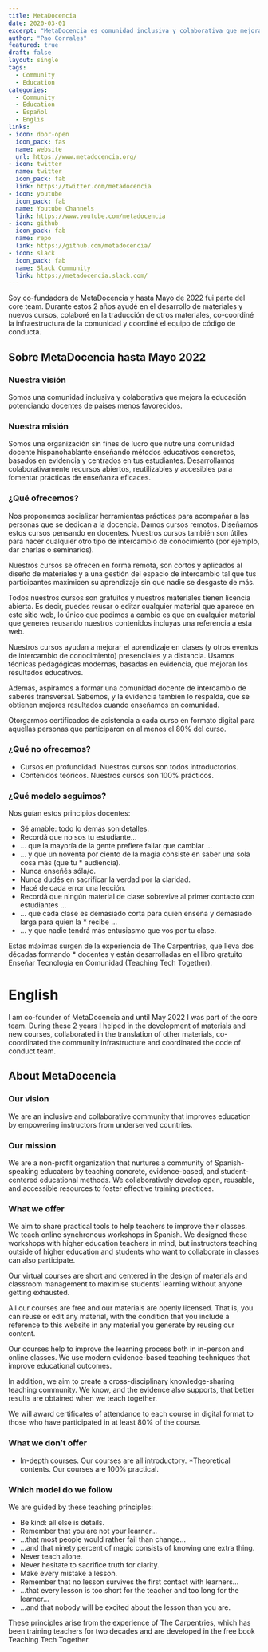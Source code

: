 ```yaml
---
title: MetaDocencia
date: 2020-03-01
excerpt: "MetaDocencia es comunidad inclusiva y colaborativa que mejora la educación potenciando docentes de países menos favorecidos.."
author: "Pao Corrales"
featured: true
draft: false
layout: single
tags:
  - Community
  - Education
categories:
  - Community
  - Education
  - Español
  - Englis
links:
- icon: door-open
  icon_pack: fas
  name: website
  url: https://www.metadocencia.org/
- icon: twitter
  name: twitter
  icon_pack: fab
  link: https://twitter.com/metadocencia
- icon: youtube
  icon_pack: fab
  name: Youtube Channels
  link: https://www.youtube.com/metadocencia
- icon: github
  icon_pack: fab
  name: repo
  link: https://github.com/metadocencia/
- icon: slack
  icon_pack: fab
  name: Slack Community
  link: https://metadocencia.slack.com/
---
```


Soy co-fundadora de MetaDocencia y hasta Mayo de 2022 fui parte del core team. Durante estos 2 años ayudé en el desarrollo de materiales y nuevos cursos, colaboré en la traducción de otros materiales, co-coordiné la infraestructura de la comunidad y coordiné el equipo de código de conducta.

## Sobre MetaDocencia hasta Mayo 2022

### Nuestra visión
Somos una comunidad inclusiva y colaborativa que mejora la educación potenciando docentes de países menos favorecidos.

### Nuestra misión
Somos una organización sin fines de lucro que nutre una comunidad docente hispanohablante enseñando métodos educativos concretos, basados en evidencia y centrados en tus estudiantes. Desarrollamos colaborativamente recursos abiertos, reutilizables y accesibles para fomentar prácticas de enseñanza eficaces.

### ¿Qué ofrecemos?
Nos proponemos socializar herramientas prácticas para acompañar a las personas que se dedican a la docencia. Damos cursos remotos. Diseñamos estos cursos pensando en docentes. Nuestros cursos también son útiles para hacer cualquier otro tipo de intercambio de conocimiento (por ejemplo, dar charlas o seminarios).

Nuestros cursos se ofrecen en forma remota, son cortos y aplicados al diseño de materiales y a una gestión del espacio de intercambio tal que tus participantes maximicen su aprendizaje sin que nadie se desgaste de más.

Todos nuestros cursos son gratuitos y nuestros materiales tienen licencia abierta. Es decir, puedes reusar o editar cualquier material que aparece en este sitio web, lo único que pedimos a cambio es que en cualquier material que generes reusando nuestros contenidos incluyas una referencia a esta web.

Nuestros cursos ayudan a mejorar el aprendizaje en clases (y otros eventos de intercambio de conocimiento) presenciales y a distancia. Usamos técnicas pedagógicas modernas, basadas en evidencia, que mejoran los resultados educativos.

Además, aspiramos a formar una comunidad docente de intercambio de saberes transversal. Sabemos, y la evidencia también lo respalda, que se obtienen mejores resultados cuando enseñamos en comunidad.

Otorgarmos certificados de asistencia a cada curso en formato digital para aquellas personas que participaron en al menos el 80% del curso.

### ¿Qué no ofrecemos?

* Cursos en profundidad. Nuestros cursos son todos introductorios.
* Contenidos teóricos. Nuestros cursos son 100% prácticos.

### ¿Qué modelo seguimos?

Nos guían estos principios docentes:

* Sé amable: todo lo demás son detalles.
* Recordá que no sos tu estudiante…
* … que la mayoría de la gente prefiere fallar que cambiar …
* … y que un noventa por ciento de la magia consiste en saber una sola cosa más (que tu * audiencia).
* Nunca enseñés sóla/o.
* Nunca dudés en sacrificar la verdad por la claridad.
* Hacé de cada error una lección.
* Recordá que ningún material de clase sobrevive al primer contacto con estudiantes …
* … que cada clase es demasiado corta para quien enseña y demasiado larga para quien la * recibe …
* … y que nadie tendrá más entusiasmo que vos por tu clase.

Estas máximas surgen de la experiencia de The Carpentries, que lleva dos décadas formando * docentes y están desarrolladas en el libro gratuito Enseñar Tecnología en Comunidad (Teaching Tech Together).

# English

I am co-founder of MetaDocencia and until May 2022 I was part of the core team. During these 2 years I helped in the development of materials and new courses, collaborated in the translation of other materials, co-coordinated the community infrastructure and coordinated the code of conduct team.

## About MetaDocencia

### Our vision

We are an inclusive and collaborative community that improves education by empowering instructors from underserved countries.

### Our mission
We are a non-profit organization that nurtures a community of Spanish-speaking educators by teaching concrete, evidence-based, and student-centered educational methods. We collaboratively develop open, reusable, and accessible resources to foster effective training practices.

### What we offer
We aim to share practical tools to help teachers to improve their classes. We teach online synchronous workshops in Spanish. We designed these workshops with higher education teachers in mind, but instructors teaching outside of higher education and students who want to collaborate in classes can also participate.

Our virtual courses are short and centered in the design of materials and classroom management to maximise students’ learning without anyone getting exhausted.

All our courses are free and our materials are openly licensed. That is, you can reuse or edit any material, with the condition that you include a reference to this website in any material you generate by reusing our content.

Our courses help to improve the learning process both in in-person and online classes. We use modern evidence-based teaching techniques that improve educational outcomes.

In addition, we aim to create a cross-disciplinary knowledge-sharing teaching community. We know, and the evidence also supports, that better results are obtained when we teach together.

We will award certificates of attendance to each course in digital format to those who have participated in at least 80% of the course.

### What we don’t offer

* In-depth courses. Our courses are all introductory.
*Theoretical contents. Our courses are 100% practical.

### Which model do we follow

We are guided by these teaching principles:

* Be kind: all else is details.
* Remember that you are not your learner…
* …that most people would rather fail than change…
* …and that ninety percent of magic consists of knowing one extra thing.
* Never teach alone.
* Never hesitate to sacrifice truth for clarity.
* Make every mistake a lesson.
* Remember that no lesson survives the first contact with learners…
* …that every lesson is too short for the teacher and too long for the learner…
* …and that nobody will be excited about the lesson than you are.

These principles arise from the experience of The Carpentries, which has been training teachers for two decades and are developed in the free book Teaching Tech Together.


